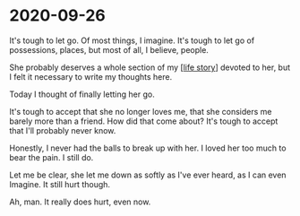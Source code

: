 ---
---

# 2020-09-26

It's tough to let go. Of most things, I imagine. It's tough to let go of possessions, places, but most of all, I believe, people.

She probably deserves a whole section of my [[life story]] devoted to her, but I felt it necessary to write my thoughts here.

Today I thought of finally letting her go.

It's tough to accept that she no longer loves me, that she considers me barely more than a friend. How did that come about? It's tough to accept that I'll probably never know.

Honestly, I never had the balls to break up with her. I loved her too much to bear the pain. I still do.

Let me be clear, she let me down as softly as I've ever heard, as I can even Imagine. It still hurt though.

Ah, man. It really does hurt, even now.

[//begin]: # "Autogenerated link references for markdown compatibility"
[life story]: ../life-story "life-story"
[//end]: # "Autogenerated link references"
